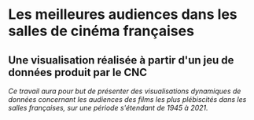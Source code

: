 # Les meilleures audiences dans les salles de cinéma françaises
## Une visualisation réalisée à partir d'un jeu de données produit par le CNC

*Ce travail aura pour but de présenter des visualisations dynamiques de données concernant les audiences des films les plus plébiscités dans les salles françaises, sur une période s'étendant de 1945 à 2021.*

